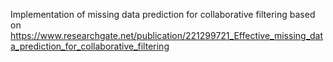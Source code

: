 Implementation of missing data prediction for collaborative filtering based on https://www.researchgate.net/publication/221299721_Effective_missing_data_prediction_for_collaborative_filtering